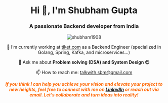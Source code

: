 <h1 align="center">Hi 👋, I'm Shubham Gupta</h1>
<h3 align="center">A passionate Backend developer from India</h3>

<p align="center"> <img src="https://komarev.com/ghpvc/?username=shubham1908&label=Profile%20views&color=0e75b6&style=flat" alt="shubham1908" /> </p>

<p align="center">
  🌱 I’m currently working at <a href="http://tiket.com/">tiket.com</a> as a Backend Engineer (specialized in Golang, Spring, Kafka, and microservices...)
</p>

<p align="center">
  💬 Ask me about <strong>Problem solving (DSA) and System Design 😉</strong>
</p>

<p align="center">
  📫 How to reach me: <a href="mailto:talkwith.sbm@gmail.com">talkwith.sbm@gmail.com</a>
</p>

<p align="center">
  <span style="color:#ff6600;"><em><strong>If you think I can help you achieve your vision and elevate your project to new heights, feel free to connect with me on <a href="https://www.linkedin.com/in/sbm-gpt/">LinkedIn</a> or reach out via email. Let's collaborate and turn ideas into reality!</strong></em></span>
</p>
